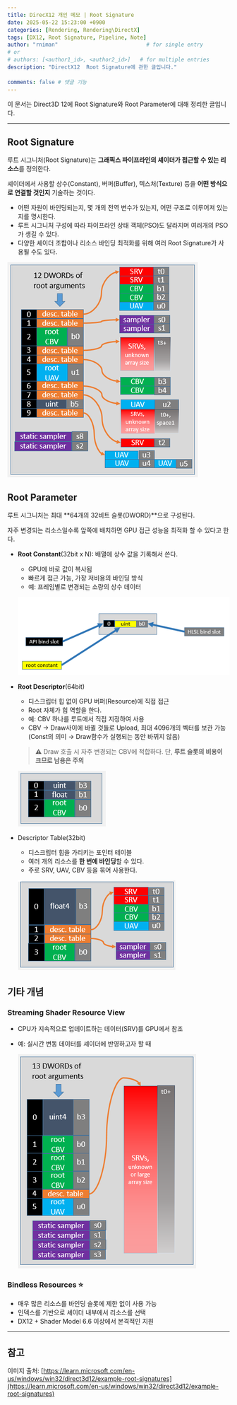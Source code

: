 ```yaml
---
title: DirecX12 개인 메모 | Root Signature
date: 2025-05-22 15:23:00 +0900
categories: [Rendering, Rendering\DirectX]
tags: [DX12, Root Signature, Pipeline, Note]
author: "rniman"                            # for single entry
# or
# authors: [<author1_id>, <author2_id>]   # for multiple entries
description: "DirectX12  Root Signature에 관한 글입니다."

comments: false # 댓글 기능
---
```


이 문서는 Direct3D 12에 Root Signature와 Root Parameter에 대해 정리한 글입니다.

---

## **Root Signature**

루트 시그니처(Root Signature)는 **그래픽스 파이프라인의 셰이더가 접근할 수 있는 리소스**를 정의한다.

셰이더에서 사용할 상수(Constant), 버퍼(Buffer), 텍스처(Texture) 등을 **어떤 방식으로 연결할 것인지** 기술하는 것이다.

- 어떤 자원이 바인딩되는지, 몇 개의 전역 변수가 있는지, 어떤 구조로 이루어져 있는지를 명시한다.
- 루트 시그니처 구성에 따라 파이프라인 상태 객체(PSO)도 달라지며 여러개의 PSO가 생길 수 있다.
- 다양한 셰이더 조합이나 리소스 바인딩 최적화를 위해 여러 Root Signature가 사용될 수도 있다.

![root-tables-3.png](assets/img/DX12/RootSignature/root-tables-3.png)

## Root Parameter

루트 시그니처는 최대 **64개의 32비트 슬롯(DWORD)**으로 구성된다.

자주 변경되는 리소스일수록 앞쪽에 배치하면 GPU 접근 성능을 최적화 할 수 있다고 한다.

- **Root Constant**(32bit x N): 배열에 상수 값을 기록해서 쓴다.
    - GPU에 바로 값이 복사됨
    - 빠르게 접근 가능, 가장 저비용의 바인딩 방식
    - 예: 프레임별로 변경되는 소량의 상수 데이터
    
    ![root-tables-constant.png](assets/img/DX12/RootSignature/root-tables-constant.png)

- **Root Descriptor**(64bit)
    - 디스크립터 힙 없이 GPU 버퍼(Resource)에 직접 접근
    - Root 자체가 힙 역할을 한다.
    - 예: CBV 하나를 루트에서 직접 지정하여 사용
    - CBV → Draw사이에 바뀔 것들로 Upload, 최대 4096개의 벡터를 보관 가능 (Const의 의미 → Draw함수가 실행되는 동안 바뀌지 않음)
    
    > ⚠ Draw 호출 시 자주 변경되는 CBV에 적합하다.
    단, **루트 슬롯의 비용이 크므로 남용은 주의**
    > 
    
    ![root-tables-cbv.png](assets/img/DX12/RootSignature/root-tables-cbv.png)
    
- Descriptor Table(32bit)
    - 디스크립터 힙을 가리키는 포인터 테이블
    - 여러 개의 리소스를 **한 번에 바인딩**할 수 있다.
    - 주로 SRV, UAV, CBV 등을 묶어 사용한다.
    
    ![root-tables-2.png](assets/img/DX12/RootSignature/root-tables-2.png)
    

## 기타 개념

### Streaming Shader Resource View

- CPU가 지속적으로 업데이트하는 데이터(SRV)를 GPU에서 참조
- 예: 실시간 변동 데이터를 셰이더에 반영하고자 할 때
    
    ![root-tables-4.png](assets/img/DX12/RootSignature/root-tables-4.png)
    

### Bindless Resources ⭐️

- 매우 많은 리소스를 바인딩 슬롯에 제한 없이 사용 가능
- 인덱스를 기반으로 셰이더 내부에서 리소스를 선택
- DX12 + Shader Model 6.6 이상에서 본격적인 지원

---

## 참고
이미지 출처: [https://learn.microsoft.com/en-us/windows/win32/direct3d12/example-root-signatures](https://learn.microsoft.com/en-us/windows/win32/direct3d12/example-root-signatures)
